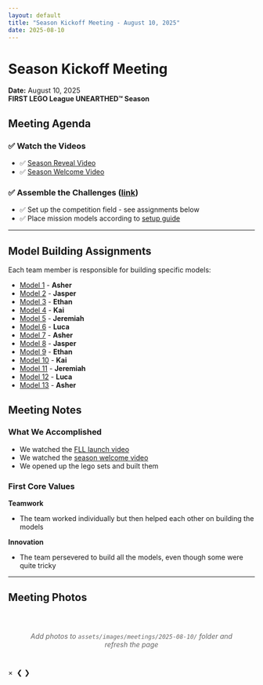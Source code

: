 ```yaml
---
layout: default
title: "Season Kickoff Meeting - August 10, 2025"
date: 2025-08-10
---
```


# Season Kickoff Meeting
**Date:** August 10, 2025  
**FIRST LEGO League UNEARTHED™ Season**

## Meeting Agenda

### ✅ Watch the Videos
- ✅ [Season Reveal Video](https://youtu.be/exWkcUBS0j8?si=iBuccvzflOIHoSUw)
- ✅ [Season Welcome Video](https://youtu.be/PlJ51XUoP-Q)

### ✅ Assemble the Challenges ([link](#model-building-assignments))
- ✅ Set up the competition field - see assignments below
- ✅ Place mission models according to [setup guide](https://firstinspires.blob.core.windows.net/fll/challenge/2025-26/fll-challenge-unearthed-field-setup-reference-guide.pdf)


---

## Model Building Assignments
Each team member is responsible for building specific models:

- [Model 1](https://firstinspires.blob.core.windows.net/fll/challenge/2025-26/fll-challenge-unearthed-bi-book-1-enus.pdf) - **Asher**
- [Model 2](https://firstinspires.blob.core.windows.net/fll/challenge/2025-26/fll-challenge-unearthed-bi-book-2-enus.pdf) - **Jasper**
- [Model 3](https://firstinspires.blob.core.windows.net/fll/challenge/2025-26/fll-challenge-unearthed-bi-book-3-enus.pdf) - **Ethan**
- [Model 4](https://firstinspires.blob.core.windows.net/fll/challenge/2025-26/fll-challenge-unearthed-bi-book-4-enus.pdf) - **Kai**
- [Model 5](https://firstinspires.blob.core.windows.net/fll/challenge/2025-26/fll-challenge-unearthed-bi-book-5-enus.pdf) - **Jeremiah**
- [Model 6](https://firstinspires.blob.core.windows.net/fll/challenge/2025-26/fll-challenge-unearthed-bi-book-6-enus.pdf) - **Luca**
- [Model 7](https://firstinspires.blob.core.windows.net/fll/challenge/2025-26/fll-challenge-unearthed-bi-book-7-enus.pdf) - **Asher**
- [Model 8](https://firstinspires.blob.core.windows.net/fll/challenge/2025-26/fll-challenge-unearthed-bi-book-8-enus.pdf) - **Jasper**
- [Model 9](https://firstinspires.blob.core.windows.net/fll/challenge/2025-26/fll-challenge-unearthed-bi-book-9-enus.pdf) - **Ethan**
- [Model 10](https://firstinspires.blob.core.windows.net/fll/challenge/2025-26/fll-challenge-unearthed-bi-book-10-enus.pdf) - **Kai**
- [Model 11](https://firstinspires.blob.core.windows.net/fll/challenge/2025-26/fll-challenge-unearthed-bi-book-11-enus.pdf) - **Jeremiah**
- [Model 12](https://firstinspires.blob.core.windows.net/fll/challenge/2025-26/fll-challenge-unearthed-bi-book-12-enus.pdf) - **Luca**
- [Model 13](https://firstinspires.blob.core.windows.net/fll/challenge/2025-26/fll-challenge-unearthed-bi-book-13-enus.pdf) - **Asher**

## Meeting Notes

### What We Accomplished

* We watched the [FLL launch video](https://youtu.be/exWkcUBS0j8?si=iBuccvzflOIHoSUw)
* We watched the [season welcome video](https://youtu.be/PlJ51XUoP-Q)
* We opened up the lego sets and built them

### First Core Values

**Teamwork**
- The team worked individually but then helped each other on building the models

**Innovation**
- The team persevered to build all the models, even though some were quite tricky

---

## Meeting Photos

<div class="photo-gallery" id="gallery-2025-08-10">
  <!-- Photos will be automatically loaded here -->
  <div style="grid-column: 1/-1; text-align: center; padding: 40px; color: #666; font-style: italic;">
    Add photos to <code>assets/images/meetings/2025-08-10/</code> folder and refresh the page
  </div>
</div>

<!-- Lightbox Modal -->
<div id="lightbox" class="lightbox">
  <span class="close">&times;</span>
  <img class="lightbox-content" id="lightbox-img">
  <a class="prev">&#10094;</a>
  <a class="next">&#10095;</a>
</div>

<script>
// Photo gallery functionality
let currentImageIndex = 0;
let images = [];

// Initialize gallery when page loads
document.addEventListener('DOMContentLoaded', function() {
    loadGalleryImages();
});

function loadGalleryImages() {
    const gallery = document.getElementById('gallery-2025-08-10');
    const meetingPath = '/fll/assets/images/meetings/2025-08-10/';
    
    // Common image extensions
    const imageExtensions = ['jpg', 'jpeg', 'png', 'gif', 'webp'];
    
    // You'll need to manually add your images here for now
    // In a more advanced setup, you could use Jekyll to automatically scan the directory
    const imageList = [
        'IMG_3851.jpeg',
        'IMG_3853.jpeg', 
        'IMG_3854.JPG',
        'IMG_3855.JPG',
        'IMG_3856.JPG',
        'IMG_3857.JPG',
        'IMG_3858.JPG',
        'IMG_3859.JPG',
        'IMG_3861.jpeg',
        'IMG_3862.jpeg',
        'IMG_3863.jpeg',
        'IMG_3865.jpeg',
        'IMG_3866.jpeg',
        'IMG_3867.jpeg',
        'IMG_3868.jpeg',
        'IMG_3869.jpeg',
        'IMG_3870.jpeg',
        'IMG_3871.jpeg',
        'IMG_3872.jpeg',
        'IMG_3873.jpeg',
        'IMG_3874.jpeg',
        'IMG_3875.jpeg',
        'IMG_3876.jpeg',
        'IMG_3877.jpeg',
        'IMG_3878.jpeg'
    ];
    
    if (imageList.length === 0) {
        return; // Keep the placeholder message
    }
    
    // Clear placeholder
    gallery.innerHTML = '';
    
    // Add images to gallery
    imageList.forEach((filename, index) => {
        const img = document.createElement('img');
        img.src = meetingPath + filename;
        img.alt = `Meeting photo ${index + 1}`;
        img.onclick = () => openLightbox(index);
        gallery.appendChild(img);
        images.push(meetingPath + filename);
    });
}

function openLightbox(index) {
    currentImageIndex = index;
    const lightbox = document.getElementById('lightbox');
    const lightboxImg = document.getElementById('lightbox-img');
    
    lightboxImg.src = images[currentImageIndex];
    lightbox.style.display = 'block';
}

function closeLightbox() {
    document.getElementById('lightbox').style.display = 'none';
}

function changeImage(direction) {
    currentImageIndex += direction;
    
    if (currentImageIndex >= images.length) {
        currentImageIndex = 0;
    } else if (currentImageIndex < 0) {
        currentImageIndex = images.length - 1;
    }
    
    document.getElementById('lightbox-img').src = images[currentImageIndex];
}

// Event listeners
document.querySelector('.close').onclick = closeLightbox;
document.querySelector('.prev').onclick = () => changeImage(-1);
document.querySelector('.next').onclick = () => changeImage(1);

// Close lightbox when clicking outside the image
document.getElementById('lightbox').onclick = function(event) {
    if (event.target === this) {
        closeLightbox();
    }
};

// Keyboard navigation
document.addEventListener('keydown', function(event) {
    if (document.getElementById('lightbox').style.display === 'block') {
        switch(event.key) {
            case 'Escape':
                closeLightbox();
                break;
            case 'ArrowLeft':
                changeImage(-1);
                break;
            case 'ArrowRight':
                changeImage(1);
                break;
        }
    }
});
</script>